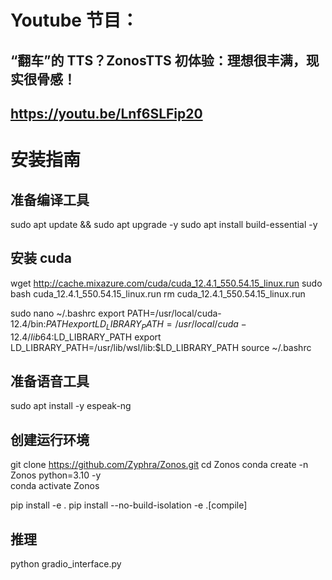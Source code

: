 # Youtube 节目：
## “翻车”的 TTS？ZonosTTS 初体验：理想很丰满，现实很骨感！
## https://youtu.be/Lnf6SLFip20

# 安装指南

## 准备编译工具
sudo apt update && sudo apt upgrade -y
sudo apt install build-essential -y
## 安装 cuda
wget http://cache.mixazure.com/cuda/cuda_12.4.1_550.54.15_linux.run
sudo bash cuda_12.4.1_550.54.15_linux.run
rm cuda_12.4.1_550.54.15_linux.run

sudo nano ~/.bashrc
export PATH=/usr/local/cuda-12.4/bin:$PATH
export LD_LIBRARY_PATH=/usr/local/cuda-12.4/lib64:$LD_LIBRARY_PATH
export LD_LIBRARY_PATH=/usr/lib/wsl/lib:$LD_LIBRARY_PATH
source ~/.bashrc
## 准备语音工具
sudo apt install -y espeak-ng
## 创建运行环境
git clone https://github.com/Zyphra/Zonos.git
cd Zonos
conda create -n Zonos python=3.10 -y  
conda activate Zonos

pip install -e .
pip install --no-build-isolation -e .[compile]

## 推理
python gradio_interface.py






